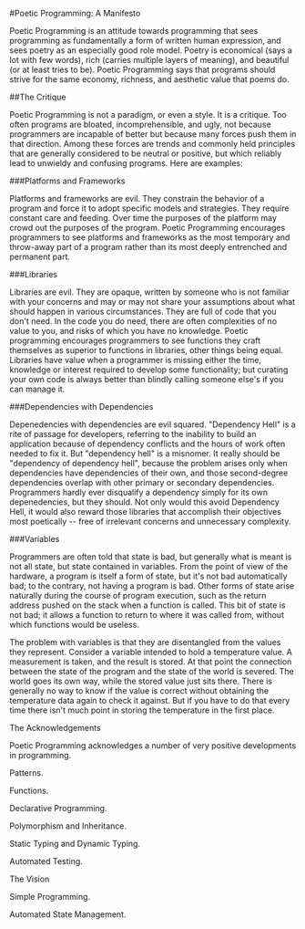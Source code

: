 #Poetic Programming: A Manifesto

Poetic Programming is an attitude towards programming that sees programming as fundamentally a form of written human expression, and sees poetry as an especially good role model.  Poetry is economical (says a lot with few words), rich (carries multiple layers of meaning), and beautiful (or at least tries to be).  Poetic Programming says that programs should strive for the same economy, richness, and aesthetic value that poems do.


##The Critique

Poetic Programming is not a paradigm, or even a style.  It is a critique.  Too often programs are bloated, incomprehensible, and ugly, not because programmers are incapable of better but because many forces push them in that direction.  Among these forces are trends and commonly held principles that are generally considered to be neutral or positive, but which reliably lead to unwieldy and confusing programs.  Here are examples:

###Platforms and Frameworks

Platforms and frameworks are evil.  They constrain the behavior of a program and force it to adopt specific models and strategies.  They require constant care and feeding.  Over time the purposes of the platform may crowd out the purposes of the program.  Poetic Programming encourages programmers to see platforms and frameworks as the most temporary and throw-away part of a program rather than its most deeply entrenched and permanent part.

###Libraries

Libraries are evil.  They are opaque, written by someone who is not familiar with your concerns and may or may not share your assumptions about what should happen in various circumstances.  They are full of code that you don't need.  In the code you do need, there are often complexities of no value to you, and risks of which you have no knowledge.  Poetic programming encourages programmers to see functions they craft themselves as superior to functions in libraries, other things being equal.  Libraries have value when a programmer is missing either the time, knowledge or interest required to develop some functionality; but curating your own code is always better than blindly calling someone else's if you can manage it.
   
###Dependencies with Dependencies

Depenedencies with dependencies are evil squared.  "Dependency Hell" is a rite of passage for developers, referring to the inability to build an application because of dependency conflicts and the hours of work often needed to fix it.  But "dependency hell" is a misnomer.  It really should be "dependency of dependency hell", because the problem arises only when dependencies have dependencies of their own, and those second-degree dependencies overlap with other primary or secondary dependencies.  Programmers hardly ever disqualify a dependency simply for its own depenedencies, but they should.  Not only would this avoid Dependency Hell, it would also reward those libraries that accomplish their objectives most poetically -- free of irrelevant concerns and unnecessary complexity.

###Variables

Programmers are often told that state is bad, but generally what is meant is not all state, but state contained in variables.  From the point of view of the hardware, a program is itself a form of state, but it's not bad automatically bad; to the contrary, not having a program is bad.  Other forms of state arise naturally during the course of program execution, such as the return address pushed on the stack when a function is called.  This bit of state is not bad; it allows a function to return to where it was called from, without which functions would be useless.

The problem with variables is that they are disentangled from the values they represent.  Consider a variable intended to hold a temperature value.  A measurement is taken, and the result is stored.  At that point the connection between the state of the program and the state of the world is severed.  The world goes its own way, while the stored value just sits there. There is generally no way to know if the value is correct without obtaining the temperature data again to check it against.  But if you have to do that every time there isn't much point in storing the temperature in the first place.


The Acknowledgements

Poetic Programming acknowledges a number of very positive developments in programming.

Patterns. 

Functions.

Declarative Programming.

Polymorphism and Inheritance.

Static Typing and Dynamic Typing.

Automated Testing.


The Vision

Simple Programming.

Automated State Management.




